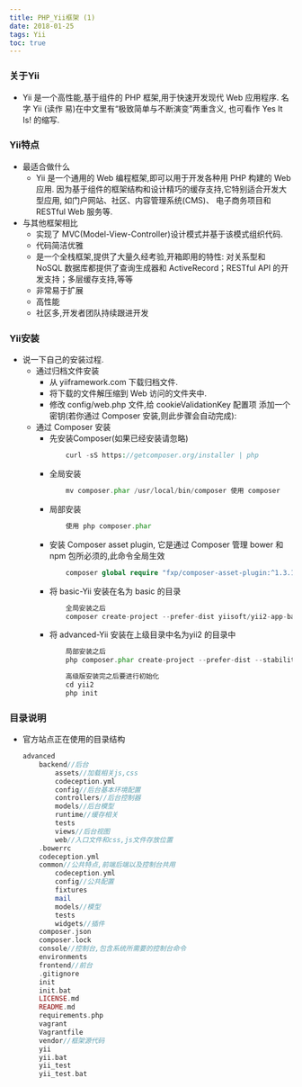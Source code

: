 ```yaml
---
title: PHP_Yii框架 (1)
date: 2018-01-25
tags: Yii
toc: true
---
```


### 关于Yii
- Yii 是一个高性能,基于组件的 PHP 框架,用于快速开发现代 Web 应用程序. 名字 Yii (读作 易)在中文里有“极致简单与不断演变”两重含义, 也可看作 Yes It Is! 的缩写.

### Yii特点
- 最适合做什么
    * Yii 是一个通用的 Web 编程框架,即可以用于开发各种用 PHP 构建的 Web 应用. 因为基于组件的框架结构和设计精巧的缓存支持,它特别适合开发大型应用, 如门户网站、社区、内容管理系统(CMS)、 电子商务项目和 RESTful Web 服务等.
- 与其他框架相比
    * 实现了 MVC(Model-View-Controller)设计模式并基于该模式组织代码.
    * 代码简洁优雅
    * 是一个全栈框架,提供了大量久经考验,开箱即用的特性:  对关系型和 NoSQL 数据库都提供了查询生成器和 ActiveRecord；RESTful API 的开发支持；多层缓存支持,等等
    * 非常易于扩展
    * 高性能
    * 社区多,开发者团队持续跟进开发

<!-- more -->

### Yii安装
- 说一下自己的安装过程.
    * 通过归档文件安装
        * 从 yiiframework.com 下载归档文件.
        * 将下载的文件解压缩到 Web 访问的文件夹中.
        * 修改 config/web.php 文件,给 cookieValidationKey 配置项 添加一个密钥(若你通过 Composer 安装,则此步骤会自动完成): 
    * 通过 Composer 安装
        * 先安装Composer(如果已经安装请忽略) 
            ```php 
                curl -sS https://getcomposer.org/installer | php
            ```
        * 全局安装 
            ```php
                mv composer.phar /usr/local/bin/composer 使用 composer
            ```
        * 局部安装
            ```php
                使用 php composer.phar 
            ```
        * 安装 Composer asset plugin, 它是通过 Composer 管理 bower 和 npm 包所必须的,此命令全局生效 
            ```php
                composer global require "fxp/composer-asset-plugin:^1.3.1"
            ```
        * 将 basic-Yii 安装在名为 basic 的目录
            ```php
                全局安装之后
                composer create-project --prefer-dist yiisoft/yii2-app-basic basic
            ```
        * 将 advanced-Yii 安装在上级目录中名为yii2 的目录中
            ```php
                局部安装之后
                php composer.phar create-project --prefer-dist --stability=dev yiisoft/yii2-app-advanced ../yii2

                高级版安装完之后要进行初始化  
                cd yii2
                php init
            ```

### 目录说明
- 官方站点正在使用的目录结构
    ```php
    advanced
        backend//后台
            assets//加载相关js,css
            codeception.yml
            config//后台基本环境配置
            controllers//后台控制器
            models//后台模型
            runtime//缓存相关
            tests
            views//后台视图
            web//入口文件和css,js文件存放位置
        .bowerrc
        codeception.yml
        common//公共特点,前端后端以及控制台共用
            codeception.yml
            config//公共配置
            fixtures
            mail
            models//模型
            tests
            widgets//插件
        composer.json
        composer.lock
        console//控制台,包含系统所需要的控制台命令
        environments
        frontend//前台
        .gitignore
        init
        init.bat
        LICENSE.md
        README.md
        requirements.php
        vagrant
        Vagrantfile
        vendor//框架源代码
        yii
        yii.bat
        yii_test
        yii_test.bat
    ```